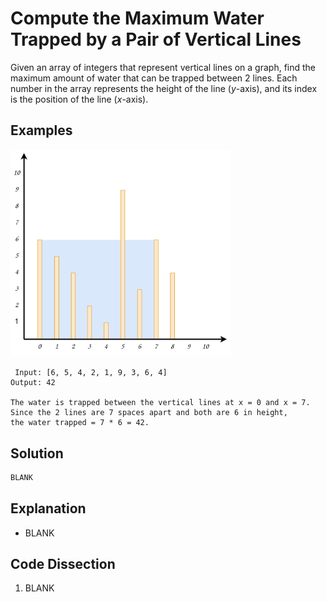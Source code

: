# Compute the Maximum Water Trapped by a Pair of Vertical Lines
Given an array of integers that represent vertical lines on a graph, find the maximum amount of water that can be trapped between 2 lines. Each number in the array represents the height of the line (_y_-axis), and its index is the position of the line (_x_-axis).

## Examples
<img src='drawio_diagrams/max_trapped_water.svg' width='70%'>

```
 Input: [6, 5, 4, 2, 1, 9, 3, 6, 4]
Output: 42

The water is trapped between the vertical lines at x = 0 and x = 7.
Since the 2 lines are 7 spaces apart and both are 6 in height,
the water trapped = 7 * 6 = 42.
```

## Solution
```python
BLANK
```

## Explanation
* BLANK

## Code Dissection
1. BLANK